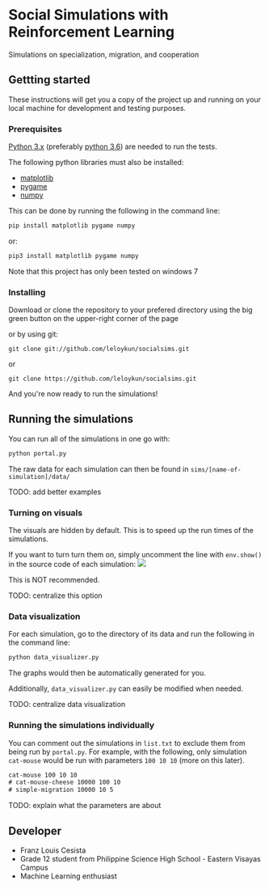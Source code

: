 # Social Simulations with Reinforcement Learning
Simulations on specialization, migration, and cooperation

## Gettting started
These instructions will get you a copy of the project up and running on your local machine for development and testing purposes.

### Prerequisites
[Python 3.x](https://www.python.org/downloads/) (preferably [python 3.6](https://www.python.org/downloads/release/python-360/)) are needed to run the tests.

The following python libraries must also be installed:
- [matplotlib](https://matplotlib.org/)
- [pygame](https://www.pygame.org/news)
- [numpy](http://www.numpy.org/)

This can be done by running the following in the command line:
```bash
pip install matplotlib pygame numpy
```
or:
```bash
pip3 install matplotlib pygame numpy
```
Note that this project has only been tested on windows 7

### Installing
Download or clone the repository to your prefered directory using the big green button on the upper-right corner of the page

or by using git:
```
git clone git://github.com/leloykun/socialsims.git
```
or
```
git clone https://github.com/leloykun/socialsims.git
```
And you're now ready to run the simulations!

## Running the simulations
You can run all of the simulations in one go with:
```bash
python portal.py
```
The raw data for each simulation can then be found in `sims/[name-of-simulation]/data/`

TODO: add better examples

### Turning on visuals
The visuals are hidden by default. This is to speed up the run times of the simulations.

If you want to turn turn them on, simply uncomment the line with `env.show()` in the source code of each simulation:
![](https://github.com/leloykun/socialsims/blob/master/docs/env_show.png)

This is NOT recommended.

TODO: centralize this option

### Data visualization
For each simulation, go to the directory of its data and run the following in the command line:
```bash
python data_visualizer.py
```
The graphs would then be automatically generated for you.

Additionally, `data_visualizer.py` can easily be modified when needed.

TODO: centralize data visualization

### Running the simulations individually
You can comment out the simulations in `list.txt` to exclude them from being run by `portal.py`. For example, with the following, only simulation `cat-mouse` would be run with parameters `100 10 10` (more on this later).
```txt
cat-mouse 100 10 10
# cat-mouse-cheese 10000 100 10
# simple-migration 10000 10 5
```

TODO: explain what the parameters are about

## Developer
- Franz Louis Cesista
- Grade 12 student from Philippine Science High School - Eastern Visayas Campus
- Machine Learning enthusiast
